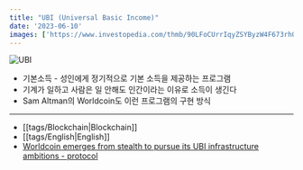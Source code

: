 ```yaml
---
title: "UBI (Universal Basic Income)"
date: '2023-06-10'
images: ['https://www.investopedia.com/thmb/90LFoCUrrIqyZSYByzW4F673rhQ=/1500x0/filters:no_upscale():max_bytes(150000):strip_icc()/ubi_definition_0825-1dedf6e7a0504a91a746c762849dd4b0.jpg']
---
```

![UBI](https://www.investopedia.com/thmb/90LFoCUrrIqyZSYByzW4F673rhQ=/1500x0/filters:no_upscale():max_bytes(150000):strip_icc()/ubi_definition_0825-1dedf6e7a0504a91a746c762849dd4b0.jpg)
- 기본소득 - 성인에게 정기적으로 기본 소득을 제공하는 프로그램
- 기계가 일하고 사람은 일 안해도 인간이라는 이유로 소득이 생긴다
- Sam Altman의 Worldcoin도 이런 프로그램의 구현 방식
---
- [[tags/Blockchain|Blockchain]]
- [[tags/English|English]]
- [Worldcoin emerges from stealth to pursue its UBI infrastructure ambitions - protocol](https://www.protocol.com/bulletins/worldcoin-ubi-infrastructure)
